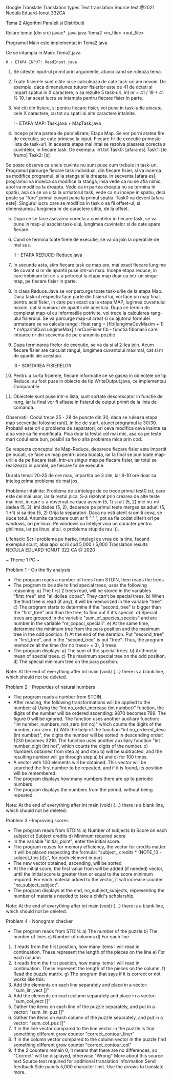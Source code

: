 Google Translate
Translation types
Text translation
Source text
@2021
Necula Eduard-Ionut 332CA

Tema 2 Algoritmi Paraleli si Distribuiti

Rulare tema: (din src)
javac* .java
java Tema2 <workers> <in_file> <out_file>

Programul Main este implementat in Tema2.java

Ce se intampla in Main: Tema2.java

    0 - ETAPA INPUT: ReadInput.java

1. Se citeste input-ul primit prin argumente, atunci cand se ruleaza tema.

2. Toate fisierele sunt citite si se calculeaza de cate task-uri am nevoie.
De exemplu, daca dimensiunea tuturor fisierlor este de 41 de octeti si
impart spatiul in X caractere, o sa rezulte 5 task-uri, int nr = 41 / 19 + 41 % 10.
Iar acest lucru se intampla pentru fiecare fisier in parte.

3. Voi citi din fisiere, si pentru fiecare fisier, voi pune in task-urile alocate,
cele X caractere, cu tot cu spatii si alte caractere intalnite.

    I - ETAPA MAP: Task.java + MapTask.java

4. Incepe prima partea de paralelizare, Etapa Map. Se vor porni atatea fire de
executie, pe cate primesc la input. Fiecare fir de executie primeste lista de
task-uri. In aceasta etapa mai intai se rezolva plasarea corecta a cuvintelor,
in fiecare task. De exemplu:
in1.txt
Task0: [afara es]
Task1: [te frumo]
Task2: [s]

Se poate observa ca unele cuvinte nu sunt puse cum trebuie in task-uri. Programul
parcurge fiecare task individual, din fiecare fisier, si va incerca sa modifice
programul, si la stanga si la dreapta. In secventa [afara es], programul va incerca
sa modifice la stanga, insa vede ca nu se afla nimic, apoi va modifica la dreapta.
Vede ca in partea dreapta nu se termina in spatiu, asa ca se va uita la urmatorul
task, vede ca nu incepe in spatiu, deci poate sa "fure" primul cuvant pana la primul
spatiu. Task0 va deveni [afara este]. Singurul lucru care se modifica in task
o sa fii offset-ul, si dimensiunea / lungimea nr de caractere citite, de la offset.

5. Dupa ce se face asezarea corecta a cuvintelor in fiecare task, se va pune in 
map-ul asociat task-ului, lungimea cuvintelor si de cate apare fiecare.

6. Cand se termina toate firele de executie, se va da join la operatiile de mai sus.

    II - ETAPA REDUCE: Reduce.java

7. In secunda asta, stim fiecare task ce map are, mai exact fiecare lungime de cuvant
si nr de aparitii puse intr-un map. Incepe etapa reduce, in care imbinam tot ce s-a
petrecut la etapa map doar ca intr-un singur map, pe fiecare fisier in parte.

8. In clasa Reduce.Java se vor parcurge toate task-urile de la etapa Map.
Daca task-ul respectiv face parte din fisierul lui, voi face un map final, pentru
acel fisier, in care pun exact ca la etapa MAP, lugimea cuvantului maxim, cat si
numarul de aparitii ale acestuia. Dupa ce termin de completat map-ul cu informatiile
potrivite, voi trece la calcularea rang-ului fisierului.
    Se va parcurge map-ul creat si cu ajutorul formulei urmatoare se va calcula rangul:
    float rang = [fib(lungimeCuvMaxim + 1) * nrAparitiiCuvLungimeMax] / nrCuvFisier
    fib - functia fibonacii care intoarce nr din secventa de pe o anumita pozitie

9. Dupa terminarea firelor de executie, se va da si al 2-lea join. Acum fiecare fisier
are calculat rangul, lungimea cuvantului maximal, cat si nr de aparitii ale acestuia.

    III - SORTAREA FISIERELOR

10. Pentru a sorta fisierele, fiecare informatie ce se gasea in obiectele de tip Reduce,
au fost puse in obiecte de tip WriteOutput.java, ce implementau Comparable.

11. Obiectele sunt puse intr-o lista, sunt sortate descrescator in functie de rang, iar la
final vor fi afisate in fisierul de output primit de la linia de comanda.

Observatii:
Codul trece 25 - 28 de puncte din 30, daca se ruleaza etapa map secvential folosind run(),
in loc de start, atunci programul ia 30/30. Probabil este ori o problema de separatori,
ori ceva modifica ceva inainte sa aiba voie sa fie modificata. Pica doar la testul cel mai
mic, asa ca pe teste mari codul este bun, posibil sa fie o alta problema mica prin cod.

Se respecta conceptul de Map-Reduce, deoarece fiecare fisier este impartit pe bucati, se face
un map pentru acea bucata, iar la final se pun toate map-urilile de pe fiecare task,
intr-un singur map pe fiecare fisier, iar totul se realizeaza in paralel,
pe fiecare fir de executie.

Durata tema: 20-25 de ore max, impartita pe 3 zile, iar 8-10 ore doar sa inteleg prima problema
de mai jos.

Probleme intalnite:
    Problema de a intelege de ce trece primul test0.txt, care este cel mai usor,
iar la restul pica. S-a rezolvat prin crearea de alte teste mai mici, in care 
s-a observat ca daca aveam (5, 1) si alt (5, 2) mie nu-mi dadea (5, 3), imi dadea
(5, 2), deoarece pe primul teste mergea sa aduni (5, 1 +1) si sa dea (5, 2)
    Grija la separatori. Daca nu esti atent si omiti ceva, se duce totul.
    Anumite caractere cum ar fi " ' ", pot sa fie codat diferit ori pe windows, 
ori pe linux. Pe windows cu Intelijei voia un caracter pentru ghilimea, iar pe linux,
altul, o problema stupida rau :)).

Lifehack:
    Scrii problema pe hartie, intelegi ce vrea de la tine, facand exemplul scurt,
abia apoi scrii cod 
5,000 / 5,000
Translation results
NECULA EDUARD-IONUT 322 CA @ 2020

~ Theme 1 PC ~

Problem 1 - On the fly analysis

* The program reads a number of trees from STDIN, then reads the trees.
* The program to be able to find special trees, uses the following
reasoning:
a) The first 2 trees read, will be stored in the variables "first_tree" and
"al_doilea_copac". They can't be special trees.
b) When the third tree is read (if any), it will be memorized
in the variable "tree".
c) The program starts to determine if the "second_tree" is bigger
than the "first_tree" and than the tree, to find out if it's special.
d) Special trees are grouped in the variable "sum_of_species_species" and are
number in the variable "nr_copaci_speciali".
e) At the same time, determine the minimum tree from the para position and
the maximum tree in the odd position.
f) At the end of the iteration. Put "second_tree" in "first_tree",
and in the "second_tree" is put "tree". Thus, the program
memorize all the time (for no trees> = 3), 3 trees.
* The program displays:
a) The sum of the special trees.
b) Arithmetic mean of special trees.
c) The maximum special tree on the odd position.
d) The special minimum tree on the para position.

Note: At the end of everything after int main (void) {...} there is a blank line,
which should not be deleted.



Problem 2 - Properties of natural numbers

* The program reads a number from STDIN.
* After reading, the following transformations will be applied to the number:
a) Using the "int no_order_increase (int number)" function, the digits
of the number will be ordered ascending: 9870 becomes 789. The figure 0 will
be ignored. The function uses another auxiliary function:
"int number_numbers_not_zero (int no)" which counts the digits of the number,
non-zero.
b) With the help of the function "int no_ordered_desc (int number)", the digits
the number will be sorted in descending order: 1230 becomes 3210.
The function uses another auxiliary function
"int number_digit (int no)", which counts the digits of the number.
c) Numbers obtained from step a) and step b) will be subtracted, and
the resulting number will go through step a) b) and c) for 100 times
* A vector with 100 elements will be obtained. This vector will be searched
the first number to be repeated, and if it is found, its position will
be remembered.
* The program displays how many numbers there are up to periodic numbers
* The program displays the numbers from the period, without being repeated.

Note: At the end of everything after int main (void) {...} there is a blank line,
which should not be deleted.



Problem 3 - Improving scores

* The program reads from STDIN:
a) Number of subjects
b) Score on each subject
c) Subject credits
d) Minimum required score
* In the variable "initial_point", enter the initial score.
* The program reuses for memory efficiency, the vector for credits
matter. It will be placed respecting the formula:
"subject_ credits * (NOTE_10 - subject_tips [i]);", for each
element in part.
* The new vector obtained, ascending, will be sorted
* At the initial score, the first value from will be added (if needed)
vector, until the initial score is greater than or equal to the score
minimum required. For each material added to the vector, it will increase
counter "no_subject_subject".
* The program displays at the end, no_subject_subjects, representing the number
of materials needed to take a child's scholarship.

Note: At the end of everything after int main (void) {...} there is a blank line,
which should not be deleted.



Problem 4 - Nonogram checker

* The program reads from STDIN:
a) The number of the puzzle
b) The number of lines
c) Number of columns
d) For each line
1) It reads from the first position, how many items I will read in
continuation. These represent the length of the pieces on the line
e) For each column
1) It reads from the first position, how many items I will read in
continuation. These represent the length of the pieces on the column.
f) Read the puzzle matrix.
g) The program that says if it is correct or not works like this:
1) Add the elements on each line separately and place
in a vector: "sum_lin_vect []"
2) Add the elements on each column separately and place
in a vector: "sum_col_vect []"
3) Gather the items on each line of the puzzle separately, and
put in a vector: "sum_lin_puz []"
4) Gather the items on each column of the puzzle separately, and
put in a vector: "sum_col_puz []"
5) If in the line vector compared to the line vector in the puzzle is
find something different grow counter "correct_contour_liner"
6) If in the column vector compared to the column vector in the puzzle
find something different grow counter "correct_contour_col"
7) If the 2 counters remain 0, it means that there are no differences,
so "Correct" will be displayed, otherwise "Wrong"
More about this source text
Source text required for additional translation information
Send feedback
Side panels
5,000 character limit. Use the arrows to translate more.
